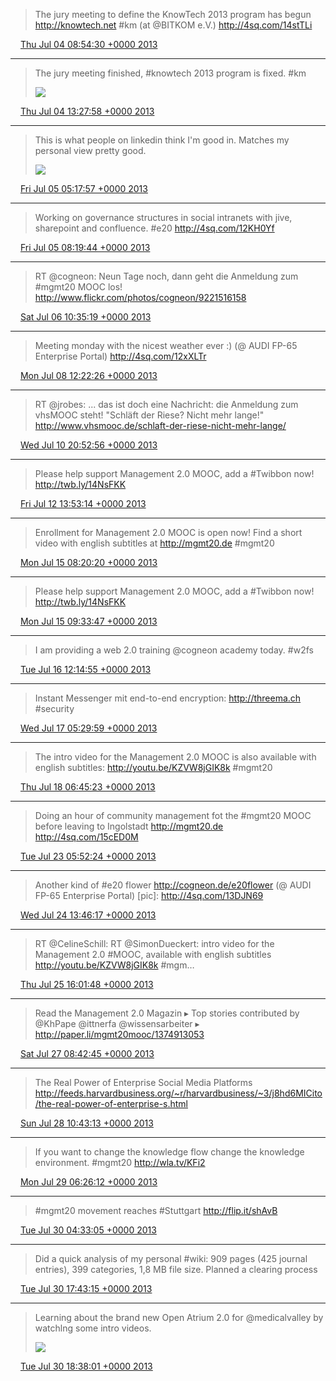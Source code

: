 > The jury meeting to define the KnowTech 2013 program has begun http://knowtech.net #km (at @BITKOM e.V.) http://4sq.com/14stTLi

<img src="media/tweet.ico" width="12" /> [Thu Jul 04 08:54:30 +0000 2013](https://twitter.com/SimonDueckert/status/352712007625101312)

----

> The jury meeting finished, #knowtech 2013 program is fixed. #km 
> 
> ![](http://t.co/1SFVfrau1X)

<img src="media/tweet.ico" width="12" /> [Thu Jul 04 13:27:58 +0000 2013](https://twitter.com/SimonDueckert/status/352780826653650944)

----

> This is what people on linkedin think I'm good in. Matches my personal view pretty good. 
> 
> ![](http://t.co/rBcQdznEdd)

<img src="media/tweet.ico" width="12" /> [Fri Jul 05 05:17:57 +0000 2013](https://twitter.com/SimonDueckert/status/353019897455972354)

----

> Working on governance structures in social intranets with jive, sharepoint and confluence. #e20 http://4sq.com/12KH0Yf

<img src="media/tweet.ico" width="12" /> [Fri Jul 05 08:19:44 +0000 2013](https://twitter.com/SimonDueckert/status/353065644750692352)

----

> RT @cogneon: Neun Tage noch, dann geht die Anmeldung zum #mgmt20 MOOC los! http://www.flickr.com/photos/cogneon/9221516158

<img src="media/tweet.ico" width="12" /> [Sat Jul 06 10:35:19 +0000 2013](https://twitter.com/SimonDueckert/status/353462155342917632)

----

> Meeting monday with the nicest weather ever :) (@ AUDI FP-65 Enterprise Portal) http://4sq.com/12xXLTr

<img src="media/tweet.ico" width="12" /> [Mon Jul 08 12:22:26 +0000 2013](https://twitter.com/SimonDueckert/status/354213887387762690)

----

> RT @jrobes: ... das ist doch eine Nachricht: die Anmeldung zum vhsMOOC steht! "Schläft der Riese? Nicht mehr lange!" http://www.vhsmooc.de/schlaft-der-riese-nicht-mehr-lange/

<img src="media/tweet.ico" width="12" /> [Wed Jul 10 20:52:56 +0000 2013](https://twitter.com/SimonDueckert/status/355067134876987392)

----

> Please help support Management 2.0 MOOC, add a #Twibbon now! http://twb.ly/14NsFKK

<img src="media/tweet.ico" width="12" /> [Fri Jul 12 13:53:14 +0000 2013](https://twitter.com/SimonDueckert/status/355686291549077504)

----

> Enrollment for Management 2.0 MOOC is  open now! Find a short video with english subtitles at http://mgmt20.de #mgmt20

<img src="media/tweet.ico" width="12" /> [Mon Jul 15 08:20:20 +0000 2013](https://twitter.com/SimonDueckert/status/356689677501214722)

----

> Please help support Management 2.0 MOOC, add a #Twibbon now! http://twb.ly/14NsFKK

<img src="media/tweet.ico" width="12" /> [Mon Jul 15 09:33:47 +0000 2013](https://twitter.com/SimonDueckert/status/356708160242847746)

----

> I am providing a web 2.0 training @cogneon academy today. #w2fs

<img src="media/tweet.ico" width="12" /> [Tue Jul 16 12:14:55 +0000 2013](https://twitter.com/SimonDueckert/status/357111099730038784)

----

> Instant Messenger mit end-to-end encryption: http://threema.ch #security

<img src="media/tweet.ico" width="12" /> [Wed Jul 17 05:29:59 +0000 2013](https://twitter.com/SimonDueckert/status/357371581900668928)

----

> The intro video for the Management 2.0 MOOC is also available with english subtitles: http://youtu.be/KZVW8jGIK8k #mgmt20

<img src="media/tweet.ico" width="12" /> [Thu Jul 18 06:45:23 +0000 2013](https://twitter.com/SimonDueckert/status/357752945791610881)

----

> Doing an hour of community management fot the #mgmt20 MOOC before leaving to Ingolstadt http://mgmt20.de http://4sq.com/15cED0M

<img src="media/tweet.ico" width="12" /> [Tue Jul 23 05:52:24 +0000 2013](https://twitter.com/SimonDueckert/status/359551550340878336)

----

> Another kind of #e20 flower http://cogneon.de/e20flower (@ AUDI FP-65 Enterprise Portal) [pic]: http://4sq.com/13DJN69

<img src="media/tweet.ico" width="12" /> [Wed Jul 24 13:46:17 +0000 2013](https://twitter.com/SimonDueckert/status/360033193799327744)

----

> RT @CelineSchill: RT @SimonDueckert: intro video for the Management 2.0 #MOOC, available with english subtitles http://youtu.be/KZVW8jGIK8k #mgm…

<img src="media/tweet.ico" width="12" /> [Thu Jul 25 16:01:48 +0000 2013](https://twitter.com/SimonDueckert/status/360429686695788546)

----

> Read the Management 2.0 Magazin ▸ Top stories contributed by @KhPape @ittnerfa @wissensarbeiter ▸ http://paper.li/mgmt20mooc/1374913053

<img src="media/tweet.ico" width="12" /> [Sat Jul 27 08:42:45 +0000 2013](https://twitter.com/SimonDueckert/status/361043971729932288)

----

> The Real Power of Enterprise Social Media Platforms http://feeds.harvardbusiness.org/~r/harvardbusiness/~3/j8hd6MICito/the-real-power-of-enterprise-s.html

<img src="media/tweet.ico" width="12" /> [Sun Jul 28 10:43:13 +0000 2013](https://twitter.com/SimonDueckert/status/361436677983576064)

----

> If you want to change the knowledge flow change the knowledge environment. #mgmt20 http://wla.tv/KFi2

<img src="media/tweet.ico" width="12" /> [Mon Jul 29 06:26:12 +0000 2013](https://twitter.com/SimonDueckert/status/361734383499083777)

----

> #mgmt20 movement reaches #Stuttgart http://flip.it/shAvB

<img src="media/tweet.ico" width="12" /> [Tue Jul 30 04:33:05 +0000 2013](https://twitter.com/SimonDueckert/status/362068306401828865)

----

> Did a quick analysis of my personal #wiki: 909 pages (425 journal entries), 399 categories, 1,8 MB file size. Planned a clearing process

<img src="media/tweet.ico" width="12" /> [Tue Jul 30 17:43:15 +0000 2013](https://twitter.com/SimonDueckert/status/362267156244725760)

----

> Learning about the brand new Open Atrium 2.0 for @medicalvalley by watchlng some intro videos. 
> 
> ![](http://t.co/BlkUayjxcm)

<img src="media/tweet.ico" width="12" /> [Tue Jul 30 18:38:01 +0000 2013](https://twitter.com/SimonDueckert/status/362280939872727042)